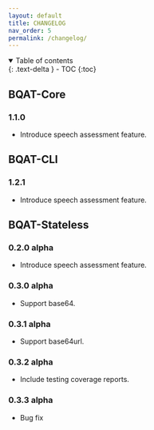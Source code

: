 ```yaml
---
layout: default
title: CHANGELOG
nav_order: 5
permalink: /changelog/
---
```


<details open markdown="block">
  <summary>
    Table of contents
  </summary>
  {: .text-delta }
- TOC
{:toc}
</details>

## BQAT-Core

### 1.1.0

+ Introduce speech assessment feature.

## BQAT-CLI

### 1.2.1

+ Introduce speech assessment feature.

## BQAT-Stateless

### 0.2.0 alpha

+ Introduce speech assessment feature.

### 0.3.0 alpha

+ Support base64.

### 0.3.1 alpha

+ Support base64url.

### 0.3.2 alpha

+ Include testing coverage reports.

### 0.3.3 alpha

+ Bug fix
